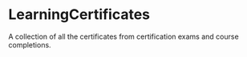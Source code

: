 # LearningCertificates
A collection of all the certificates from certification exams and course completions.
